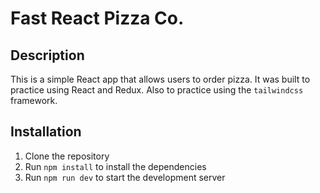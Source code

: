 # Fast React Pizza Co.

## Description

This is a simple React app that allows users to order pizza. It was built to practice using React and Redux. Also to practice using the `tailwindcss` framework.

## Installation

1. Clone the repository
2. Run `npm install` to install the dependencies
3. Run `npm run dev` to start the development server
